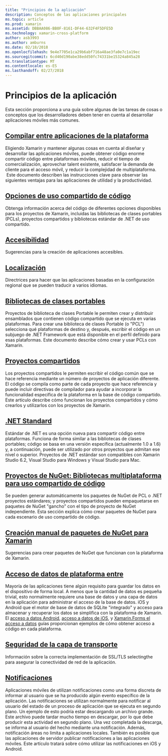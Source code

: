 ```yaml
---
title: "Principios de la aplicación"
description: Conceptos de las aplicaciones principales
ms.topic: article
ms.prod: xamarin
ms.assetid: DBBAA086-BB0F-8161-DF44-632F4F5DFE5D
ms.technology: xamarin-cross-platform
author: asb3993
ms.author: amburns
ms.date: 02/18/2018
ms.openlocfilehash: 9e4e7705e1ca29b6abf716a48ae3fa0e7c1a19ec
ms.sourcegitcommit: 6cd40d190abe38edd50fc74331be15324a845a28
ms.translationtype: MT
ms.contentlocale: es-ES
ms.lasthandoff: 02/27/2018
---
```

# <a name="application-fundamentals"></a>Principios de la aplicación

Esta sección proporciona a una guía sobre algunas de las tareas de cosas o conceptos que los desarrolladores deben tener en cuenta al desarrollar aplicaciones móviles más comunes.

##  <a name="building-cross-platform-applicationscross-platformapp-fundamentalsbuilding-cross-platform-applicationsindexmd"></a>[Compilar entre aplicaciones de la plataforma](~/cross-platform/app-fundamentals/building-cross-platform-applications/index.md)

Eligiendo Xamarin y mantener algunas cosas en cuenta al diseñar y desarrollar las aplicaciones móviles, puede obtener código enorme compartir código entre plataformas móviles, reducir el tiempo de comercialización, aprovechar talent existente, satisfacer la demanda de cliente para el acceso móvil, y reducir la complejidad de multiplataforma. &nbsp;Este documento describen las instrucciones clave para observar las siguientes ventajas para las aplicaciones de utilidad y la productividad.

## <a name="code-sharing-optionscode-sharingmd"></a>[Opciones de uso compartido de código](code-sharing.md)

Obtenga información acerca del código de diferentes opciones disponibles para los proyectos de Xamarin, incluidas las bibliotecas de clases portables (PCLs), proyectos compartidos y bibliotecas estándar de .NET de uso compartido.


## <a name="accessibilityaccessibilitymd"></a>[Accesibilidad](accessibility.md)

Sugerencias para la creación de aplicaciones accesibles.


## <a name="localizationlocalizationmd"></a>[Localización](localization.md)

Directrices para hacer que las aplicaciones basadas en la configuración regional que se pueden traducir a varios idiomas.


##  <a name="portable-class-librariescross-platformapp-fundamentalspclmd"></a>[Bibliotecas de clases portables](~/cross-platform/app-fundamentals/pcl.md)

Proyectos de biblioteca de clases Portable le permiten crear y distribuir ensamblados que contienen código compartido que se ejecuta en varias plataformas. Para crear una biblioteca de clases Portable (o "PCL") selecciona qué plataformas de destino y, después, escribir el código en un subjuego de .NET Framework que está disponible en el perfil definido para esas plataformas. Este documento describe cómo crear y usar PCLs con Xamarin.

##  <a name="shared-projectscross-platformapp-fundamentalsshared-projectsmd"></a>[Proyectos compartidos](~/cross-platform/app-fundamentals/shared-projects.md)

Los proyectos compartidos le permiten escribir el código común que se hace referencia mediante un número de proyectos de aplicación diferente. El código se compila como parte de cada proyecto que hace referencia y puede incluir directivas de compilador para ayudar a incorporar la funcionalidad específica de la plataforma en la base de código compartido. Este artículo describe cómo funcionan los proyectos compartidos y cómo crearlos y utilizarlos con los proyectos de Xamarin.

##  <a name="net-standardcross-platformapp-fundamentalsnet-standardmd"></a>[.NET Standard](~/cross-platform/app-fundamentals/net-standard.md)

Estándar de .NET es una opción nueva para compartir código entre plataformas. Funciona de forma similar a las bibliotecas de clases portables; código se basa en una versión específica (actualmente 1.0 a 1.6) y, a continuación, puede ser utilizado por otros proyectos que admitan ese nivel o superior. Proyectos de .NET estándar son compatibles con Xamarin Studio 6.2, Visual Studio para Windows y Visual Studio para Mac.

##  <a name="nuget-projects-multiplatform-libraries-for-code-sharingcross-platformapp-fundamentalsnuget-multiplatform-librariesindexmd"></a>[Proyectos de NuGet: Bibliotecas multiplataforma para uso compartido de código](~/cross-platform/app-fundamentals/nuget-multiplatform-libraries/index.md)

Se pueden generar automáticamente los paquetes de NuGet de PCL o .NET proyectos estándares; y proyectos compartidos pueden empaquetarse en paquetes de NuGet "gancho" con el tipo de proyecto de NuGet independiente. Esta sección explica cómo crear paquetes de NuGet para cada escenario de uso compartido de código.

##  <a name="manually-creating-nuget-packages-for-xamarincross-platformapp-fundamentalsnuget-manualmd"></a>[Creación manual de paquetes de NuGet para Xamarin](~/cross-platform/app-fundamentals/nuget-manual.md)

Sugerencias para crear paquetes de NuGet que funcionan con la plataforma de Xamarin.

##  <a name="cross-platform-data-accessxamarin-formsdata-cloudindexmd"></a>[Acceso de datos de plataforma entre](~/xamarin-forms/data-cloud/index.md)

Mayoría de las aplicaciones tiene algún requisito para guardar los datos en el dispositivo de forma local. A menos que la cantidad de datos es pequeña trivial, esto normalmente requiere una base de datos y una capa de datos en la aplicación para administrar el acceso de la base de datos. iOS y Android que el motor de base de datos de SQLite "integrado" y acceso para almacenar y recuperar los datos se simplifica con la plataforma de Xamarin. El [acceso a datos Android](~/android/data-cloud/data-access/index.md), [acceso a datos de iOS](~/ios/data-cloud/data/index.md), y [Xamarin.Forms el acceso a datos](~/xamarin-forms/data-cloud/index.md) guías proporcionan ejemplos de cómo obtener acceso a código en cada plataforma.


##  <a name="transport-layer-securitytransport-layer-securitymd"></a>[Seguridad de la capa de transporte](transport-layer-security.md)

Información sobre la correcta implementación de SSL/TLS selectingthe para asegurar la conectividad de red de la aplicación.


##  <a name="notificationsxamarin-formsdata-cloudpush-notificationsindexmd"></a>[Notificaciones](~/xamarin-forms/data-cloud/push-notifications/index.md)

Aplicaciones móviles de utilizan notificaciones como una forma discreta de informar al usuario que se ha producido algún evento específico de la aplicación. Las notificaciones se utilizan normalmente para notificar al usuario del estado de un proceso de aplicación que se ejecuta en segundo plano. Un ejemplo de esto podría estar descargando un archivo grande. Este archivo puede tardar mucho tiempo en descargar, por lo que debe producir esta actividad en segundo plano. Una vez completada la descarga, se informa al usuario del hecho mediante una notificación.
Además, notificación áreas no limita a aplicaciones locales. También es posible que las aplicaciones de servidor publicar notificaciones a las aplicaciones móviles. Este artículo tratará sobre cómo utilizar las notificaciones en iOS y Android.
